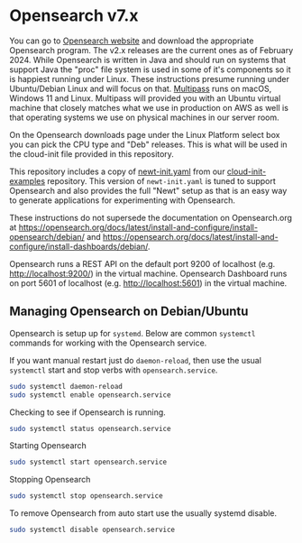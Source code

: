 # Opensearch v7.x

You can go to [Opensearch website](https://opensearch.org/downloads.html) and download the appropriate Opensearch program. The v2.x releases are the current ones as of February 2024. While Opensearch is written in Java and should run on systems that support Java the "proc" file system is used in some of it's components so it is happiest running under Linux. These instructions presume running under Ubuntu/Debian Linux and will focus on that.  [Multipass](https://multipass.run) runs on macOS, Windows 11 and Linux. Multipass will provided you with an Ubuntu virtual machine that closely matches what we use in production on AWS as well is that operating systems we use on physical machines in our server room.

On the Opensearch downloads page under the Linux Platform select box you can pick the CPU type and "Deb" releases. This is what will be used in the cloud-init file provided in this repository.

This repository includes a copy of [newt-init.yaml](newt-init.yaml) from our [cloud-init-examples](https://github.com/caltechlibrary/cloud-init-examples) repository. This version of `newt-init.yaml` is tuned to support Opensearch and also provides the full "Newt" setup as that is an easy way to generate applications for experimenting with Opensearch.

These instructions do not supersede the documentation on Opensearch.org at <https://opensearch.org/docs/latest/install-and-configure/install-opensearch/debian/> and <https://opensearch.org/docs/latest/install-and-configure/install-dashboards/debian/>.

Opensearch runs a REST API on the default port 9200 of localhost (e.g. <http://localhost:9200/>) in the virtual machine. Opensearch Dashboard runs on port 5601 of localhost (e.g. <http://localhost:5601>) in the virtual machine.


## Managing Opensearch on Debian/Ubuntu

Opensearch is setup up for `systemd`. Below are common `systemctl` commands for working with the Opensearch service.

If you want manual restart just do `daemon-reload`, then use the usual `systemctl` start and stop verbs with `opensearch.service`.

```sh
sudo systemctl daemon-reload
sudo systemctl enable opensearch.service
```

Checking to see if Opensearch is running.

```sh
sudo systemctl status opensearch.service
```

Starting Opensearch

```sh
sudo systemctl start opensearch.service
```

Stopping Opensearch

```sh
sudo systemctl stop opensearch.service
```

To remove Opensearch from auto start use the usually systemd
disable.

```sh
sudo systemctl disable opensearch.service
```

